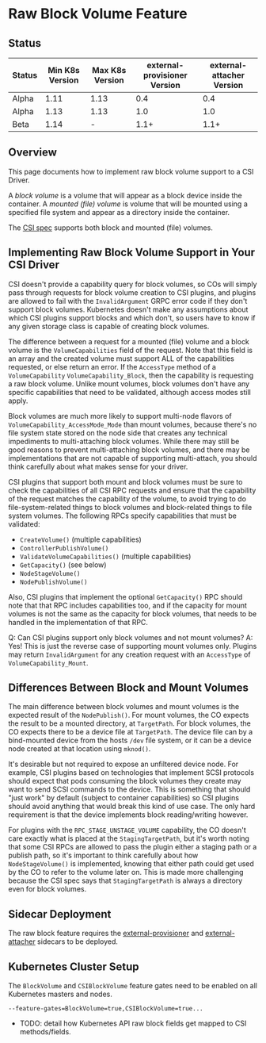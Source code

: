 ﻿# Raw Block Volume Feature

## Status

Status | Min K8s Version | Max K8s Version | external-provisioner Version | external-attacher Version
--|--|--|--|--
Alpha | 1.11 | 1.13 | 0.4 | 0.4
Alpha | 1.13 | 1.13 | 1.0 | 1.0
Beta | 1.14 | - | 1.1+ | 1.1+

## Overview

This page documents how to implement raw block volume support to a CSI Driver.

A *block volume* is a volume that will appear as a block device inside the container.
A *mounted (file) volume* is volume that will be mounted using a specified file system and appear as a directory inside the container.

The [CSI spec](https://github.com/container-storage-interface/spec/blob/master/spec.md) supports both block and mounted (file) volumes.

## Implementing Raw Block Volume Support in Your CSI Driver

CSI doesn't provide a capability query for block volumes, so COs will simply pass through requests for
block volume creation to CSI plugins, and plugins are allowed to fail with the `InvalidArgument` GRPC
error code if they don't support block volumes. Kubernetes doesn't make any assumptions about which CSI
plugins support blocks and which don't, so users have to know if any given storage class is capable of
creating block volumes.

The difference between a request for a mounted (file) volume and a block volume is the `VolumeCapabilities`
field of the request. Note that this field is an array and the created volume must support ALL of the
capabilities requested, or else return an error. If the `AccessType` method of a `VolumeCapability`
`VolumeCapability_Block`, then the capability is requesting a raw block volume. Unlike mount volumes, block
volumes don't have any specific capabilities that need to be validated, although access modes still
apply.

Block volumes are much more likely to support multi-node flavors of `VolumeCapability_AccessMode_Mode`
than mount volumes, because there's no file system state stored on the node side that creates any technical
impediments to multi-attaching block volumes. While there may still be good reasons to prevent
multi-attaching block volumes, and there may be implementations that are not capable of supporting
multi-attach, you should think carefully about what makes sense for your driver.

CSI plugins that support both mount and block volumes must be sure to check the capabilities of all CSI RPC
requests and ensure that the capability of the request matches the capability of the volume, to avoid trying
to do file-system-related things to block volumes and block-related things to file system volumes. The
following RPCs specify capabilities that must be validated:
* `CreateVolume()` (multiple capabilities)
* `ControllerPublishVolume()`
* `ValidateVolumeCapabilities()` (multiple capabilities)
* `GetCapacity()` (see below)
* `NodeStageVolume()`
* `NodePublishVolume()`

Also, CSI plugins that implement the optional `GetCapacity()` RPC should note that that RPC includes
capabilities too, and if the capacity for mount volumes is not the same as the capacity for block
volumes, that needs to be handled in the implementation of that RPC.

Q: Can CSI plugins support only block volumes and not mount volumes?
A: Yes! This is just the reverse case of supporting mount volumes only. Plugins may return `InvalidArgument`
for any creation request with an `AccessType` of `VolumeCapability_Mount`.

## Differences Between Block and Mount Volumes

The main difference between block volumes and mount volumes is the expected result of the `NodePublish()`.
For mount volumes, the CO expects the result to be a mounted directory, at `TargetPath`. For block volumes,
the CO expects there to be a device file at `TargetPath`. The device file can by a bind-mounted device from
the hosts `/dev` file system, or it can be a device node created at that location using `mknod()`.

It's desirable but not required to expose an unfiltered device node. For example, CSI plugins based on
technologies that implement SCSI protocols should expect that pods consuming the block volumes they create
may want to send SCSI commands to the device. This is something that should "just work" by default (subject
to container capabilities) so CSI plugins should avoid anything that would break this kind of use case. The
only hard requirement is that the device implements block reading/writing however.

For plugins with the `RPC_STAGE_UNSTAGE_VOLUME` capability, the CO doesn't care exactly what is placed at
the `StagingTargetPath`, but it's worth noting that some CSI RPCs are allowed to pass the plugin either
a staging path or a publish path, so it's important to think carefully about how `NodeStageVolume()` is
implemented, knowing that either path could get used by the CO to refer to the volume later on. This is
made more challenging because the CSI spec says that `StagingTargetPath` is always a directory even for
block volumes.

## Sidecar Deployment

The raw block feature requires the
[external-provisioner](external-provisioner.md) and
[external-attacher](external-attacher.md) sidecars to be deployed.

## Kubernetes Cluster Setup

The `BlockVolume` and `CSIBlockVolume` feature gates need to be enabled on
all Kubernetes masters and nodes.

```
--feature-gates=BlockVolume=true,CSIBlockVolume=true...
```

* TODO: detail how Kubernetes API raw block fields get mapped to CSI methods/fields.
